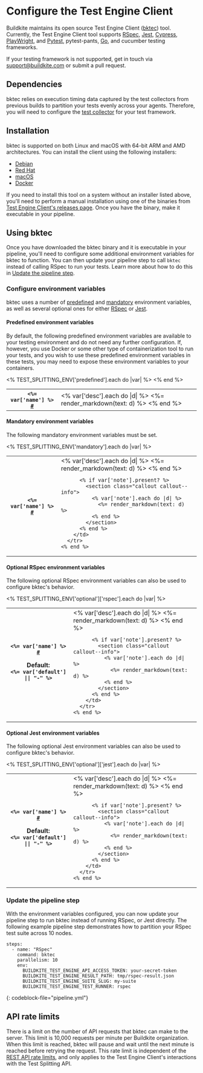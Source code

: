 # Configure the Test Engine Client

Buildkite maintains its open source Test Engine Client ([bktec](https://github.com/buildkite/test-engine-client)) tool.  Currently, the Test Engine Client tool supports [RSpec](/docs/test-engine/test-collection/ruby-collectors#rspec-collector), [Jest](/docs/test-engine/test-collection/javascript-collectors#configure-the-test-framework-jest), [Cypress](/docs/test-engine/test-collection/javascript-collectors#configure-the-test-framework-cypress), [PlayWright](/docs/test-engine/test-collection/javascript-collectors#configure-the-test-framework-playwright), and [Pytest](/docs/test-engine/test-collection/python-collectors#pytest-collector), pytest-pants, [Go](/docs/test-engine/test-collection/golang-collectors), and cucumber testing frameworks.

If your testing framework is not supported, get in touch via support@buildkite.com or submit a pull request.

## Dependencies

bktec relies on execution timing data captured by the test collectors from previous builds to partition your tests evenly across your agents. Therefore, you will need to configure the [test collector](/docs/test-engine/test-collection) for your test framework.

## Installation

bktec is supported on both Linux and macOS with 64-bit ARM and AMD architectures. You can install the client using the following installers:

- [Debian](/docs/test-engine/test-splitting/client-installation#debian)
- [Red Hat](/docs/test-engine/test-splitting/client-installation#red-hat)
- [macOS](/docs/test-engine/test-splitting/client-installation#macos)
- [Docker](/docs/test-engine/test-splitting/client-installation#docker)

If you need to install this tool on a system without an installer listed above, you'll need to perform a manual installation using one of the binaries from [Test Engine Client's releases page](https://github.com/buildkite/test-engine-client/releases/latest). Once you have the binary, make it executable in your pipeline.

## Using bktec

Once you have downloaded the bktec binary and it is executable in your pipeline, you'll need to configure some additional environment variables for bktec to function. You can then update your pipeline step to call `bktec` instead of calling RSpec to run your tests. Learn more about how to do this in [Update the pipeline step](#using-bktec-update-the-pipeline-step).

### Configure environment variables

bktec uses a number of [predefined](#predefined-environment-variables) and [mandatory](#mandatory-environment-variables) environment variables, as well as several optional ones for either [RSpec](#optional-rspec-environment-variables) or [Jest](#optional-jest-environment-variables).

<a id="predefined-environment-variables"></a>

#### Predefined environment variables

By default, the following predefined environment variables are available to your testing environment and do not need any further configuration. If, however, you use Docker or some other type of containerization tool to run your tests, and you wish to use these predefined environment variables in these tests, you may need to expose these environment variables to your containers.

<table class="Docs__attribute__table">
  <tbody>
    <% TEST_SPLITTING_ENV['predefined'].each do |var| %>
      <tr id="<%= var['name'] %>">
        <th>
          <code><%= var['name'] %> <a class="Docs__attribute__link" href="#<%= var['name'] %>">#</a></code>
        </th>
        <td>
          <% var['desc'].each do |d| %>
              <%= render_markdown(text: d) %>
          <% end %>
        </td>
      </tr>
    <% end %>
  </tbody>
</table>

<a id="mandatory-environment-variables"></a>

#### Mandatory environment variables

The following mandatory environment variables must be set.

<table class="Docs__attribute__table">
  <tbody>
    <% TEST_SPLITTING_ENV['mandatory'].each do |var| %>
      <tr id="<%= var['name'] %>">
        <th>
          <code><%= var['name'] %> <a class="Docs__attribute__link" href="#<%= var['name'] %>">#</a></code>
        </th>
        <td>
          <% var['desc'].each do |d| %>
            <%= render_markdown(text: d) %>
          <% end %>

          <% if var['note'].present? %>
            <section class="callout callout--info">
              <% var['note'].each do |d| %>
                <%= render_markdown(text: d) %>
              <% end %>
            </section>
          <% end %>
        </td>
      </tr>
    <% end %>
  </tbody>
</table>

<a id="optional-rspec-environment-variables"></a>

#### Optional RSpec environment variables

The following optional RSpec environment variables can also be used to configure bktec's behavior.

<table class="Docs__attribute__table">
  <tbody>
    <% TEST_SPLITTING_ENV['optional']['rspec'].each do |var| %>
      <tr id="<%= var['name'] %>">
        <th>
          <code><%= var['name'] %> <a class="Docs__attribute__link" href="#<%= var['name'] %>">#</a></code>
          <p class="Docs__attribute__env-var">
            <strong>Default</strong>:<br>
            <code><%= var['default'] || "-" %></code>
          </p>
        </th>
        <td>
          <% var['desc'].each do |d| %>
            <%= render_markdown(text: d) %>
          <% end %>

          <% if var['note'].present? %>
            <section class="callout callout--info">
              <% var['note'].each do |d| %>
                <%= render_markdown(text: d) %>
              <% end %>
            </section>
          <% end %>
        </td>
      </tr>
    <% end %>
  </tbody>
</table>

<a id="optional-jest-environment-variables"></a>

#### Optional Jest environment variables

The following optional Jest environment variables can also be used to configure bktec's behavior.

<table class="Docs__attribute__table">
  <tbody>
    <% TEST_SPLITTING_ENV['optional']['jest'].each do |var| %>
      <tr id="<%= var['name'] %>">
        <th>
          <code><%= var['name'] %> <a class="Docs__attribute__link" href="#<%= var['name'] %>">#</a></code>
          <p class="Docs__attribute__env-var">
            <strong>Default</strong>:<br>
            <code><%= var['default'] || "-" %></code>
          </p>
        </th>
        <td>
          <% var['desc'].each do |d| %>
            <%= render_markdown(text: d) %>
          <% end %>

          <% if var['note'].present? %>
            <section class="callout callout--info">
              <% var['note'].each do |d| %>
                <%= render_markdown(text: d) %>
              <% end %>
            </section>
          <% end %>
        </td>
      </tr>
    <% end %>
  </tbody>
</table>


### Update the pipeline step

With the environment variables configured, you can now update your pipeline step to run bktec instead of running RSpec, or Jest directly. The following example pipeline step demonstrates how to partition your RSpec test suite across 10 nodes.

```
steps:
  - name: "RSpec"
    command: bktec
    parallelism: 10
    env:
      BUILDKITE_TEST_ENGINE_API_ACCESS_TOKEN: your-secret-token
      BUILDKITE_TEST_ENGINE_RESULT_PATH: tmp/rspec-result.json
      BUILDKITE_TEST_ENGINE_SUITE_SLUG: my-suite
      BUILDKITE_TEST_ENGINE_TEST_RUNNER: rspec
```
{: codeblock-file="pipeline.yml"}

## API rate limits

There is a limit on the number of API requests that bktec can make to the server. This limit is 10,000 requests per minute per Buildkite organization. When this limit is reached, bktec will pause and wait until the next minute is reached before retrying the request. This rate limit is independent of the [REST API rate limits](/docs/apis/rest-api/limits), and only applies to the Test Engine Client's interactions with the Test Splitting API.
